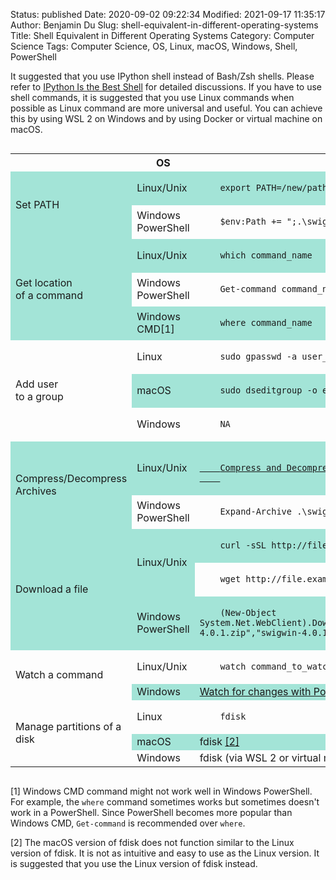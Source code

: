 Status: published
Date: 2020-09-02 09:22:34
Modified: 2021-09-17 11:35:17
Author: Benjamin Du
Slug: shell-equivalent-in-different-operating-systems
Title: Shell Equivalent in Different Operating Systems
Category: Computer Science
Tags: Computer Science, OS, Linux, macOS, Windows, Shell, PowerShell

It suggested that you use IPython shell instead of Bash/Zsh shells.
Please refer to 
[IPython Is the Best Shell](http://www.legendu.net/en/blog/ipython-is-the-best-shell/)
for detailed discussions.
If you have to use shell commands,
it is suggested that you use Linux commands when possible 
as Linux command are more universal and useful.
You can achieve this by using WSL 2 on Windows 
and by using Docker or virtual machine on macOS.

<div style="overflow-x:auto;">
<style>
    tr:nth-child(even) {background-color: #A3E4D7}
</style>
<table style="width:100%">
  <tr>
    <th> </th>
    <th> OS </th>
    <th> Command </th>
  </tr>

  <tr>
    <td rowspan="2"> Set PATH </td>
    <td> Linux/Unix </td>
    <td> <code> 
    export PATH=/new/path:$PATH
    </code> </td>
  </tr>
  <tr>
    <td> Windows PowerShell </td>
    <td> <code> 
    $env:Path += ";.\swigwin-4.0.1";
    </code> </td>
  </tr>

  <tr>
    <td rowspan="3"> Get location <br> of a command </td>
    <td> Linux/Unix </td>
    <td> <code> 
    which command_name
    </code> </td>
  </tr>
  <tr>
    <td> Windows PowerShell </td>
    <td> <code> 
    Get-command command_name
    </code> </td>
  </tr>
  <tr>
    <td> Windows CMD[1] </td>
    <td> <code> 
    where command_name
    </code> </td>
  </tr>

  <tr>
    <td rowspan="3"> Add user <br> to a group </td>
    <td> Linux </td>
    <td> <code> 
    sudo gpasswd -a user_name group_name
    </code> </td>
  </tr>
  <tr>
    <td> macOS </td>
    <td> <code> 
    sudo dseditgroup -o edit -a $username_to_add -t user admin
    </code> </td>
  </tr>
  <tr>
    <td> Windows </td>
    <td> <code> 
    NA
    </code> </td>
  </tr>

  <tr>
    <td rowspan="2"> Compress/Decompress Archives </td>
    <td> Linux/Unix </td>
    <td> <code> 
    <a href="http://www.legendu.net/en/blog/compress-and-decompress-in-linux/">
    Compress and Decompressing Archives in Linux
    </a>
    </code> </td>
  </tr>
  <tr>
    <td> Windows PowerShell </td>
    <td> <code> 
    Expand-Archive .\swigwin-4.0.1.zip .;
    </code> </td>
  </tr>

  <tr>
    <td rowspan="3"> Download a file </td>
    <td rowspan="2"> Linux/Unix </td>
    <td> <code> 
    curl -sSL http://file.example.com -o output
    </code> </td>
  </tr>
  <tr>
    <td> <code> 
    wget http://file.example.com -O output
    </code> </td>
  </tr>
  <tr>
    <td> Windows PowerShell </td>
    <td> <code> 
    (New-Object System.Net.WebClient).DownloadFile("http://prdownloads.sourceforge.net/swig/swigwin-4.0.1.zip","swigwin-4.0.1.zip");
    </code> </td>
  </tr>

  <tr>
    <td rowspan="2"> Watch a command </td>
    <td rowspan="1"> Linux/Unix </td>
    <td> <code> 
    watch command_to_watch
    </code> </td>
  </tr>
  <tr>
    <td> Windows </td>
    <td> 
    <a href="http://wragg.io/watch-for-changes-with-powershell/"> 
    Watch for changes with PowerShell
    </a>
    </td>
  </tr>

  <tr>
    <td rowspan="3"> Manage partitions of a disk </td>
    <td rowspan="1"> Linux </td>
    <td> <code> 
    fdisk
    </code> </td>
  </tr>
  <tr>
    <td> macOS </td>
    <td> 
    fdisk 
    <a href="#footnote1">[2]</a>
    </a>
    </td>
  </tr>
  <tr>
    <td> Windows </td>
    <td> 
    fdisk (via WSL 2 or virtual machine)
    </a>
    </td>
  </tr>

</table>
</div>

[1] Windows CMD command might not work well in Windows PowerShell. 
    For example,
    the `where` command sometimes works but sometimes doesn't work in a PowerShell.
    Since PowerShell becomes more popular than Windows CMD,
    `Get-command` is recommended over `where`.

[2] The macOS version of fdisk does not function similar to the Linux version of fdisk. 
It is not as intuitive and easy to use as the Linux version.
It is suggested that you use the Linux version of fdisk instead.
